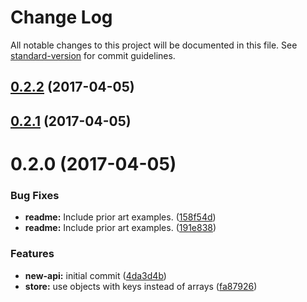# Change Log

All notable changes to this project will be documented in this file. See [standard-version](https://github.com/conventional-changelog/standard-version) for commit guidelines.

<a name="0.2.2"></a>
## [0.2.2](https://github.com/nens/lizard-javascript-api/compare/v0.2.1...v0.2.2) (2017-04-05)



<a name="0.2.1"></a>
## [0.2.1](https://github.com/nens/lizard-javascript-api/compare/v0.2.0...v0.2.1) (2017-04-05)



<a name="0.2.0"></a>
# 0.2.0 (2017-04-05)


### Bug Fixes

* **readme:** Include prior art examples. ([158f54d](https://github.com/nens/lizard-javascript-api/commit/158f54d))
* **readme:** Include prior art examples. ([191e838](https://github.com/nens/lizard-javascript-api/commit/191e838))


### Features

* **new-api:** initial commit ([4da3d4b](https://github.com/nens/lizard-javascript-api/commit/4da3d4b))
* **store:** use objects with keys instead of arrays ([fa87926](https://github.com/nens/lizard-javascript-api/commit/fa87926))
